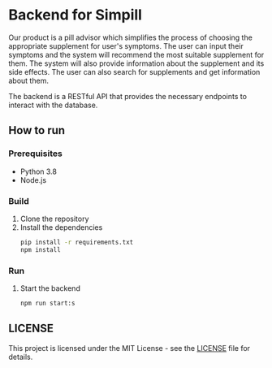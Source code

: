 # Backend for Simpill

Our product is a pill advisor which simplifies the process of choosing the appropriate supplement for user's symptoms. The user can input their symptoms and the system will recommend the most suitable supplement for them. The system will also provide information about the supplement and its side effects. The user can also search for supplements and get information about them.

The backend is a RESTful API that provides the necessary endpoints to interact with the database.

## How to run

### Prerequisites

- Python 3.8
- Node.js

### Build

1. Clone the repository
2. Install the dependencies
    ```bash
    pip install -r requirements.txt
    npm install
    ```

### Run

1. Start the backend
    ```bash
    npm run start:s
    ```
## LICENSE

This project is licensed under the MIT License - see the [LICENSE](LICENSE) file for details.
